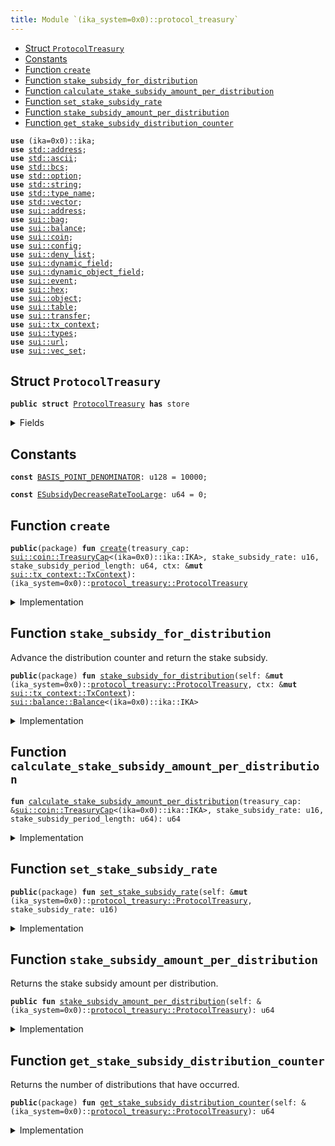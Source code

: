 ```yaml
---
title: Module `(ika_system=0x0)::protocol_treasury`
---
```




-  [Struct `ProtocolTreasury`](#(ika_system=0x0)_protocol_treasury_ProtocolTreasury)
-  [Constants](#@Constants_0)
-  [Function `create`](#(ika_system=0x0)_protocol_treasury_create)
-  [Function `stake_subsidy_for_distribution`](#(ika_system=0x0)_protocol_treasury_stake_subsidy_for_distribution)
-  [Function `calculate_stake_subsidy_amount_per_distribution`](#(ika_system=0x0)_protocol_treasury_calculate_stake_subsidy_amount_per_distribution)
-  [Function `set_stake_subsidy_rate`](#(ika_system=0x0)_protocol_treasury_set_stake_subsidy_rate)
-  [Function `stake_subsidy_amount_per_distribution`](#(ika_system=0x0)_protocol_treasury_stake_subsidy_amount_per_distribution)
-  [Function `get_stake_subsidy_distribution_counter`](#(ika_system=0x0)_protocol_treasury_get_stake_subsidy_distribution_counter)


<pre><code><b>use</b> (ika=0x0)::ika;
<b>use</b> <a href="../../std/address.md#std_address">std::address</a>;
<b>use</b> <a href="../../std/ascii.md#std_ascii">std::ascii</a>;
<b>use</b> <a href="../../std/bcs.md#std_bcs">std::bcs</a>;
<b>use</b> <a href="../../std/option.md#std_option">std::option</a>;
<b>use</b> <a href="../../std/string.md#std_string">std::string</a>;
<b>use</b> <a href="../../std/type_name.md#std_type_name">std::type_name</a>;
<b>use</b> <a href="../../std/vector.md#std_vector">std::vector</a>;
<b>use</b> <a href="../../sui/address.md#sui_address">sui::address</a>;
<b>use</b> <a href="../../sui/bag.md#sui_bag">sui::bag</a>;
<b>use</b> <a href="../../sui/balance.md#sui_balance">sui::balance</a>;
<b>use</b> <a href="../../sui/coin.md#sui_coin">sui::coin</a>;
<b>use</b> <a href="../../sui/config.md#sui_config">sui::config</a>;
<b>use</b> <a href="../../sui/deny_list.md#sui_deny_list">sui::deny_list</a>;
<b>use</b> <a href="../../sui/dynamic_field.md#sui_dynamic_field">sui::dynamic_field</a>;
<b>use</b> <a href="../../sui/dynamic_object_field.md#sui_dynamic_object_field">sui::dynamic_object_field</a>;
<b>use</b> <a href="../../sui/event.md#sui_event">sui::event</a>;
<b>use</b> <a href="../../sui/hex.md#sui_hex">sui::hex</a>;
<b>use</b> <a href="../../sui/object.md#sui_object">sui::object</a>;
<b>use</b> <a href="../../sui/table.md#sui_table">sui::table</a>;
<b>use</b> <a href="../../sui/transfer.md#sui_transfer">sui::transfer</a>;
<b>use</b> <a href="../../sui/tx_context.md#sui_tx_context">sui::tx_context</a>;
<b>use</b> <a href="../../sui/types.md#sui_types">sui::types</a>;
<b>use</b> <a href="../../sui/url.md#sui_url">sui::url</a>;
<b>use</b> <a href="../../sui/vec_set.md#sui_vec_set">sui::vec_set</a>;
</code></pre>



<a name="(ika_system=0x0)_protocol_treasury_ProtocolTreasury"></a>

## Struct `ProtocolTreasury`



<pre><code><b>public</b> <b>struct</b> <a href="../ika_system/protocol_treasury.md#(ika_system=0x0)_protocol_treasury_ProtocolTreasury">ProtocolTreasury</a> <b>has</b> store
</code></pre>



<details>
<summary>Fields</summary>


<dl>
<dt>
<code>treasury_cap: <a href="../../sui/coin.md#sui_coin_TreasuryCap">sui::coin::TreasuryCap</a>&lt;(ika=0x0)::ika::IKA&gt;</code>
</dt>
<dd>
 TreasuryCap of IKA tokens.
</dd>
<dt>
<code>stake_subsidy_distribution_counter: u64</code>
</dt>
<dd>
 Count of the number of times stake subsidies have been distributed.
</dd>
<dt>
<code>stake_subsidy_rate: u16</code>
</dt>
<dd>
 The rate at which the amount per distribution is calculated based on
 period nad total supply. Expressed in basis points.
</dd>
<dt>
<code><a href="../ika_system/protocol_treasury.md#(ika_system=0x0)_protocol_treasury_stake_subsidy_amount_per_distribution">stake_subsidy_amount_per_distribution</a>: u64</code>
</dt>
<dd>
 The amount of stake subsidy to be distrabtured per distribution.
 This amount changes based on <code>stake_subsidy_rate</code>.
</dd>
<dt>
<code>stake_subsidy_period_length: u64</code>
</dt>
<dd>
 Number of distributions to occur before the amount per distribution will be recalculated.
</dd>
<dt>
<code>extra_fields: <a href="../../sui/bag.md#sui_bag_Bag">sui::bag::Bag</a></code>
</dt>
<dd>
 Any extra fields that's not defined statically.
</dd>
</dl>


</details>

<a name="@Constants_0"></a>

## Constants


<a name="(ika_system=0x0)_protocol_treasury_BASIS_POINT_DENOMINATOR"></a>



<pre><code><b>const</b> <a href="../ika_system/protocol_treasury.md#(ika_system=0x0)_protocol_treasury_BASIS_POINT_DENOMINATOR">BASIS_POINT_DENOMINATOR</a>: u128 = 10000;
</code></pre>



<a name="(ika_system=0x0)_protocol_treasury_ESubsidyDecreaseRateTooLarge"></a>



<pre><code><b>const</b> <a href="../ika_system/protocol_treasury.md#(ika_system=0x0)_protocol_treasury_ESubsidyDecreaseRateTooLarge">ESubsidyDecreaseRateTooLarge</a>: u64 = 0;
</code></pre>



<a name="(ika_system=0x0)_protocol_treasury_create"></a>

## Function `create`



<pre><code><b>public</b>(package) <b>fun</b> <a href="../ika_system/protocol_treasury.md#(ika_system=0x0)_protocol_treasury_create">create</a>(treasury_cap: <a href="../../sui/coin.md#sui_coin_TreasuryCap">sui::coin::TreasuryCap</a>&lt;(ika=0x0)::ika::IKA&gt;, stake_subsidy_rate: u16, stake_subsidy_period_length: u64, ctx: &<b>mut</b> <a href="../../sui/tx_context.md#sui_tx_context_TxContext">sui::tx_context::TxContext</a>): (ika_system=0x0)::<a href="../ika_system/protocol_treasury.md#(ika_system=0x0)_protocol_treasury_ProtocolTreasury">protocol_treasury::ProtocolTreasury</a>
</code></pre>



<details>
<summary>Implementation</summary>


<pre><code><b>public</b>(package) <b>fun</b> <a href="../ika_system/protocol_treasury.md#(ika_system=0x0)_protocol_treasury_create">create</a>(
    treasury_cap: TreasuryCap&lt;IKA&gt;,
    stake_subsidy_rate: u16,
    stake_subsidy_period_length: u64,
    ctx: &<b>mut</b> TxContext,
): <a href="../ika_system/protocol_treasury.md#(ika_system=0x0)_protocol_treasury_ProtocolTreasury">ProtocolTreasury</a> {
    // Rate can't be higher than 100%.
    <b>assert</b>!(stake_subsidy_rate &lt;= <a href="../ika_system/protocol_treasury.md#(ika_system=0x0)_protocol_treasury_BASIS_POINT_DENOMINATOR">BASIS_POINT_DENOMINATOR</a> <b>as</b> u16, <a href="../ika_system/protocol_treasury.md#(ika_system=0x0)_protocol_treasury_ESubsidyDecreaseRateTooLarge">ESubsidyDecreaseRateTooLarge</a>);
    <b>let</b> <a href="../ika_system/protocol_treasury.md#(ika_system=0x0)_protocol_treasury_stake_subsidy_amount_per_distribution">stake_subsidy_amount_per_distribution</a> = <a href="../ika_system/protocol_treasury.md#(ika_system=0x0)_protocol_treasury_calculate_stake_subsidy_amount_per_distribution">calculate_stake_subsidy_amount_per_distribution</a>(
        &treasury_cap,
        stake_subsidy_rate,
        stake_subsidy_period_length,
    );
    <a href="../ika_system/protocol_treasury.md#(ika_system=0x0)_protocol_treasury_ProtocolTreasury">ProtocolTreasury</a> {
        treasury_cap,
        stake_subsidy_distribution_counter: 0,
        stake_subsidy_rate,
        <a href="../ika_system/protocol_treasury.md#(ika_system=0x0)_protocol_treasury_stake_subsidy_amount_per_distribution">stake_subsidy_amount_per_distribution</a>,
        stake_subsidy_period_length,
        extra_fields: bag::new(ctx),
    }
}
</code></pre>



</details>

<a name="(ika_system=0x0)_protocol_treasury_stake_subsidy_for_distribution"></a>

## Function `stake_subsidy_for_distribution`

Advance the distribution counter and return the stake subsidy.


<pre><code><b>public</b>(package) <b>fun</b> <a href="../ika_system/protocol_treasury.md#(ika_system=0x0)_protocol_treasury_stake_subsidy_for_distribution">stake_subsidy_for_distribution</a>(self: &<b>mut</b> (ika_system=0x0)::<a href="../ika_system/protocol_treasury.md#(ika_system=0x0)_protocol_treasury_ProtocolTreasury">protocol_treasury::ProtocolTreasury</a>, ctx: &<b>mut</b> <a href="../../sui/tx_context.md#sui_tx_context_TxContext">sui::tx_context::TxContext</a>): <a href="../../sui/balance.md#sui_balance_Balance">sui::balance::Balance</a>&lt;(ika=0x0)::ika::IKA&gt;
</code></pre>



<details>
<summary>Implementation</summary>


<pre><code><b>public</b>(package) <b>fun</b> <a href="../ika_system/protocol_treasury.md#(ika_system=0x0)_protocol_treasury_stake_subsidy_for_distribution">stake_subsidy_for_distribution</a>(
    self: &<b>mut</b> <a href="../ika_system/protocol_treasury.md#(ika_system=0x0)_protocol_treasury_ProtocolTreasury">ProtocolTreasury</a>,
    ctx: &<b>mut</b> TxContext,
): Balance&lt;IKA&gt; {
    // Mint the reward amount <b>for</b> this stake subsidy
    <b>let</b> stake_subsidy = self.treasury_cap.mint(self.<a href="../ika_system/protocol_treasury.md#(ika_system=0x0)_protocol_treasury_stake_subsidy_amount_per_distribution">stake_subsidy_amount_per_distribution</a>, ctx);
    self.stake_subsidy_distribution_counter = self.stake_subsidy_distribution_counter + 1;
    // Recalculate subsidy amount per distribution only when the current period ends.
    <b>if</b> (self.stake_subsidy_distribution_counter % self.stake_subsidy_period_length == 0) {
        self.<a href="../ika_system/protocol_treasury.md#(ika_system=0x0)_protocol_treasury_stake_subsidy_amount_per_distribution">stake_subsidy_amount_per_distribution</a> =
            <a href="../ika_system/protocol_treasury.md#(ika_system=0x0)_protocol_treasury_calculate_stake_subsidy_amount_per_distribution">calculate_stake_subsidy_amount_per_distribution</a>(
                &self.treasury_cap,
                self.stake_subsidy_rate,
                self.stake_subsidy_period_length,
            );
    };
    stake_subsidy.into_balance()
}
</code></pre>



</details>

<a name="(ika_system=0x0)_protocol_treasury_calculate_stake_subsidy_amount_per_distribution"></a>

## Function `calculate_stake_subsidy_amount_per_distribution`



<pre><code><b>fun</b> <a href="../ika_system/protocol_treasury.md#(ika_system=0x0)_protocol_treasury_calculate_stake_subsidy_amount_per_distribution">calculate_stake_subsidy_amount_per_distribution</a>(treasury_cap: &<a href="../../sui/coin.md#sui_coin_TreasuryCap">sui::coin::TreasuryCap</a>&lt;(ika=0x0)::ika::IKA&gt;, stake_subsidy_rate: u16, stake_subsidy_period_length: u64): u64
</code></pre>



<details>
<summary>Implementation</summary>


<pre><code><b>fun</b> <a href="../ika_system/protocol_treasury.md#(ika_system=0x0)_protocol_treasury_calculate_stake_subsidy_amount_per_distribution">calculate_stake_subsidy_amount_per_distribution</a>(
    treasury_cap: &TreasuryCap&lt;IKA&gt;,
    stake_subsidy_rate: u16,
    stake_subsidy_period_length: u64,
): u64 {
    <b>let</b> stake_subsidy_total_period_distribution_amount =
        treasury_cap.total_supply() <b>as</b> u128
                * (stake_subsidy_rate <b>as</b> u128) / <a href="../ika_system/protocol_treasury.md#(ika_system=0x0)_protocol_treasury_BASIS_POINT_DENOMINATOR">BASIS_POINT_DENOMINATOR</a>;
    <b>let</b> <a href="../ika_system/protocol_treasury.md#(ika_system=0x0)_protocol_treasury_stake_subsidy_amount_per_distribution">stake_subsidy_amount_per_distribution</a> =
        stake_subsidy_total_period_distribution_amount / (stake_subsidy_period_length <b>as</b> u128);
    <a href="../ika_system/protocol_treasury.md#(ika_system=0x0)_protocol_treasury_stake_subsidy_amount_per_distribution">stake_subsidy_amount_per_distribution</a> <b>as</b> u64
}
</code></pre>



</details>

<a name="(ika_system=0x0)_protocol_treasury_set_stake_subsidy_rate"></a>

## Function `set_stake_subsidy_rate`



<pre><code><b>public</b>(package) <b>fun</b> <a href="../ika_system/protocol_treasury.md#(ika_system=0x0)_protocol_treasury_set_stake_subsidy_rate">set_stake_subsidy_rate</a>(self: &<b>mut</b> (ika_system=0x0)::<a href="../ika_system/protocol_treasury.md#(ika_system=0x0)_protocol_treasury_ProtocolTreasury">protocol_treasury::ProtocolTreasury</a>, stake_subsidy_rate: u16)
</code></pre>



<details>
<summary>Implementation</summary>


<pre><code><b>public</b>(package) <b>fun</b> <a href="../ika_system/protocol_treasury.md#(ika_system=0x0)_protocol_treasury_set_stake_subsidy_rate">set_stake_subsidy_rate</a>(self: &<b>mut</b> <a href="../ika_system/protocol_treasury.md#(ika_system=0x0)_protocol_treasury_ProtocolTreasury">ProtocolTreasury</a>, stake_subsidy_rate: u16) {
    // When stake subsidy rate decreases
    <b>if</b> (self.stake_subsidy_rate &gt; stake_subsidy_rate) {
        <b>let</b> stake_subsidy_rate_diff = self.stake_subsidy_rate - stake_subsidy_rate;
        <b>let</b> stake_subsidy_diff =
            (self.<a href="../ika_system/protocol_treasury.md#(ika_system=0x0)_protocol_treasury_stake_subsidy_amount_per_distribution">stake_subsidy_amount_per_distribution</a> <b>as</b> u128) * (stake_subsidy_rate_diff <b>as</b> u128) / <a href="../ika_system/protocol_treasury.md#(ika_system=0x0)_protocol_treasury_BASIS_POINT_DENOMINATOR">BASIS_POINT_DENOMINATOR</a>;
        self.<a href="../ika_system/protocol_treasury.md#(ika_system=0x0)_protocol_treasury_stake_subsidy_amount_per_distribution">stake_subsidy_amount_per_distribution</a> =
            self.<a href="../ika_system/protocol_treasury.md#(ika_system=0x0)_protocol_treasury_stake_subsidy_amount_per_distribution">stake_subsidy_amount_per_distribution</a> - (stake_subsidy_diff <b>as</b> u64);
        // When stake subsidy rate increases
    } <b>else</b> <b>if</b> (self.stake_subsidy_rate &lt; stake_subsidy_rate) {
        <b>let</b> stake_subsidy_rate_diff = stake_subsidy_rate - self.stake_subsidy_rate;
        <b>let</b> stake_subsidy_diff =
            (self.<a href="../ika_system/protocol_treasury.md#(ika_system=0x0)_protocol_treasury_stake_subsidy_amount_per_distribution">stake_subsidy_amount_per_distribution</a> <b>as</b> u128) * (stake_subsidy_rate_diff <b>as</b> u128) / <a href="../ika_system/protocol_treasury.md#(ika_system=0x0)_protocol_treasury_BASIS_POINT_DENOMINATOR">BASIS_POINT_DENOMINATOR</a>;
        self.<a href="../ika_system/protocol_treasury.md#(ika_system=0x0)_protocol_treasury_stake_subsidy_amount_per_distribution">stake_subsidy_amount_per_distribution</a> =
            self.<a href="../ika_system/protocol_treasury.md#(ika_system=0x0)_protocol_treasury_stake_subsidy_amount_per_distribution">stake_subsidy_amount_per_distribution</a> + (stake_subsidy_diff <b>as</b> u64);
    }
}
</code></pre>



</details>

<a name="(ika_system=0x0)_protocol_treasury_stake_subsidy_amount_per_distribution"></a>

## Function `stake_subsidy_amount_per_distribution`

Returns the stake subsidy amount per distribution.


<pre><code><b>public</b> <b>fun</b> <a href="../ika_system/protocol_treasury.md#(ika_system=0x0)_protocol_treasury_stake_subsidy_amount_per_distribution">stake_subsidy_amount_per_distribution</a>(self: &(ika_system=0x0)::<a href="../ika_system/protocol_treasury.md#(ika_system=0x0)_protocol_treasury_ProtocolTreasury">protocol_treasury::ProtocolTreasury</a>): u64
</code></pre>



<details>
<summary>Implementation</summary>


<pre><code><b>public</b> <b>fun</b> <a href="../ika_system/protocol_treasury.md#(ika_system=0x0)_protocol_treasury_stake_subsidy_amount_per_distribution">stake_subsidy_amount_per_distribution</a>(self: &<a href="../ika_system/protocol_treasury.md#(ika_system=0x0)_protocol_treasury_ProtocolTreasury">ProtocolTreasury</a>): u64 {
    self.<a href="../ika_system/protocol_treasury.md#(ika_system=0x0)_protocol_treasury_stake_subsidy_amount_per_distribution">stake_subsidy_amount_per_distribution</a>
}
</code></pre>



</details>

<a name="(ika_system=0x0)_protocol_treasury_get_stake_subsidy_distribution_counter"></a>

## Function `get_stake_subsidy_distribution_counter`

Returns the number of distributions that have occurred.


<pre><code><b>public</b>(package) <b>fun</b> <a href="../ika_system/protocol_treasury.md#(ika_system=0x0)_protocol_treasury_get_stake_subsidy_distribution_counter">get_stake_subsidy_distribution_counter</a>(self: &(ika_system=0x0)::<a href="../ika_system/protocol_treasury.md#(ika_system=0x0)_protocol_treasury_ProtocolTreasury">protocol_treasury::ProtocolTreasury</a>): u64
</code></pre>



<details>
<summary>Implementation</summary>


<pre><code><b>public</b>(package) <b>fun</b> <a href="../ika_system/protocol_treasury.md#(ika_system=0x0)_protocol_treasury_get_stake_subsidy_distribution_counter">get_stake_subsidy_distribution_counter</a>(self: &<a href="../ika_system/protocol_treasury.md#(ika_system=0x0)_protocol_treasury_ProtocolTreasury">ProtocolTreasury</a>): u64 {
    self.stake_subsidy_distribution_counter
}
</code></pre>



</details>
